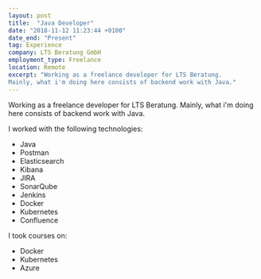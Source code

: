 ```yaml
---
layout: post
title:  "Java Developer"
date: "2018-11-12 11:23:44 +0100"
date_end: "Present"
tag: Experience
company: LTS Beratung GmbH
employment_type: Freelance
location: Remote
excerpt: "Working as a freelance developer for LTS Beratung.
Mainly, what i'm doing here consists of backend work with Java."
---
```


Working as a freelance developer for LTS Beratung.
Mainly, what i'm doing here consists of backend work with Java.

I worked with the following technologies:

* Java
* Postman
* Elasticsearch
* Kibana
* JIRA
* SonarQube
* Jenkins
* Docker
* Kubernetes
* Confluence

I took courses on:

* Docker
* Kubernetes
* Azure
